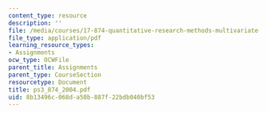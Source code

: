 ```yaml
---
content_type: resource
description: ''
file: /media/courses/17-874-quantitative-research-methods-multivariate-spring-2004/8b13496c068da50b887f22bdb040bf53_ps3_874_2004.pdf
file_type: application/pdf
learning_resource_types:
- Assignments
ocw_type: OCWFile
parent_title: Assignments
parent_type: CourseSection
resourcetype: Document
title: ps3_874_2004.pdf
uid: 8b13496c-068d-a50b-887f-22bdb040bf53
---
```

